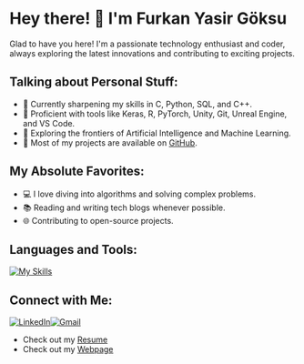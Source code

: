 # Hey there! 👋 I'm Furkan Yasir Göksu

Glad to have you here! I'm a passionate technology enthusiast and coder, always exploring the latest innovations and contributing to exciting projects.

## Talking about Personal Stuff:

- 🐧 Currently sharpening my skills in C, Python, SQL, and C++.
- 🔧 Proficient with tools like Keras, R, PyTorch, Unity, Git, Unreal Engine, and VS Code.
- 🤖 Exploring the frontiers of Artificial Intelligence and Machine Learning.
- 🚀 Most of my projects are available on [GitHub](https://github.com/yourusername).

## My Absolute Favorites:

- 💻 I love diving into algorithms and solving complex problems.
- 📚 Reading and writing tech blogs whenever possible.
- 🌐 Contributing to open-source projects.

## Languages and Tools:

[![My Skills](https://skillicons.dev/icons?i=c,cpp,github,js,latex,mysql,postman,py,sklearn,tensorflow,unity,unreal&theme=light)](https://skillicons.dev)

## Connect with Me:

[![LinkedIn](https://img.shields.io/badge/LinkedIn-blue?style=for-the-badge&logo=linkedin)](https://www.linkedin.com/in/furkan-goksu-8065b4201)[![Gmail](https://img.shields.io/badge/Gmail-red?style=for-the-badge&logo=gmail&logoColor=white)](mailto:furkan.goksu.399@gmail.com)


- Check out my [Resume](https://github.com/furkngoksu/documents/blob/main/Furkan_cv.pdf)
- Check out my [Webpage](https://furkngoksu.github.io/furkngoksu/)

